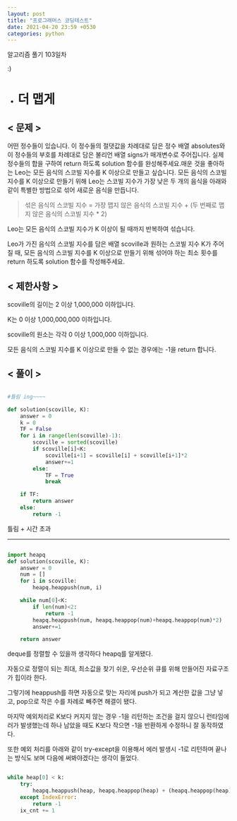 ```yaml
---
layout: post
title: "프로그래머스 코딩테스트"
date: 2021-04-20 23:59 +0530
categories: python
---
```


알고리즘 풀기 103일차

:)

- # 더 맵게

## < 문제 >

어떤 정수들이 있습니다. 이 정수들의 절댓값을 차례대로 담은 정수 배열 absolutes와 이 정수들의 부호를 차례대로 담은 불리언 배열 signs가 매개변수로 주어집니다. 실제 정수들의 합을 구하여 return 하도록 solution 함수를 완성해주세요.매운 것을 좋아하는 Leo는 모든 음식의 스코빌 지수를 K 이상으로 만들고 싶습니다. 모든 음식의 스코빌 지수를 K 이상으로 만들기 위해 Leo는 스코빌 지수가 가장 낮은 두 개의 음식을 아래와 같이 특별한 방법으로 섞어 새로운 음식을 만듭니다.

> 섞은 음식의 스코빌 지수 = 가장 맵지 않은 음식의 스코빌 지수 + (두 번째로 맵지 않은 음식의 스코빌 지수 \* 2)

Leo는 모든 음식의 스코빌 지수가 K 이상이 될 때까지 반복하여 섞습니다.

Leo가 가진 음식의 스코빌 지수를 담은 배열 scoville과 원하는 스코빌 지수 K가 주어질 때, 모든 음식의 스코빌 지수를 K 이상으로 만들기 위해 섞어야 하는 최소 횟수를 return 하도록 solution 함수를 작성해주세요.

## < 제한사항 >

scoville의 길이는 2 이상 1,000,000 이하입니다.

K는 0 이상 1,000,000,000 이하입니다.

scoville의 원소는 각각 0 이상 1,000,000 이하입니다.

모든 음식의 스코빌 지수를 K 이상으로 만들 수 없는 경우에는 -1을 return 합니다.

## < 풀이 >

```python

#틀림 ing~~~~

def solution(scoville, K):
    answer = 0
    k = 0
    TF = False
    for i in range(len(scoville)-1):
        scoville = sorted(scoville)
        if scoville[i]<K:
            scoville[i+1] = scoville[i] + scoville[i+1]*2
            answer+=1
        else:
            TF = True
            break

    if TF:
        return answer
    else:
        return -1

```

틀림 + 시간 초과

---

```python

import heapq
def solution(scoville, K):
    answer = 0
    num = []
    for i in scoville:
        heapq.heappush(num, i)

    while num[0]<K:
        if len(num)<2:
            return -1
        heapq.heappush(num, heapq.heappop(num)+heapq.heappop(num)*2)
        answer+=1

    return answer

```

deque를 정렬할 수 있을까 생각하다 heapq를 알게됐다.

자동으로 정렬이 되는 최대, 최소값을 찾기 쉬운, 우선순위 큐를 위해 만들어진 자료구조가 힙이라 한다.

그렇기에 heappush를 하면 자동으로 맞는 자리에 push가 되고 계산한 값을 그냥 넣고, pop으로 작은 수를 차례로 빼주면 해결이 됐다.

마지막 예외처리로 K보다 커지지 않는 경우 -1을 리턴하는 조건을 걸지 않으니 런타임에러가 발생했는데 하나 남았을 때도 K보다 작으면 -1을 반환하게 수정하니 잘 동작하였다.

또한 예외 처리를 아래와 같이 try-except을 이용해서 에러 발생시 -1로 리턴하며 끝나는 방식도 보며 다음에 써봐야겠다는 생각이 들었다.

```python

while heap[0] < k:
    try:
        heapq.heappush(heap, heapq.heappop(heap) + (heapq.heappop(heap) * 2))
    except IndexError:
        return -1
    ix_cnt += 1

```
